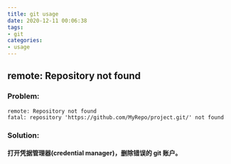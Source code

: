 ```yaml
---
title: git usage
date: 2020-12-11 00:06:38
tags:
- git
categories: 
- usage
---
```


remote: Repository not found
------
### Problem:
```
remote: Repository not found
fatal: repository 'https://github.com/MyRepo/project.git/' not found
```
### Solution:
#### 打开凭据管理器(credential manager)，删除错误的 git 账户。
